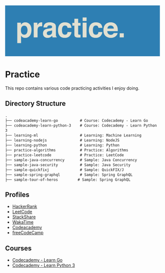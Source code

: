 ![Alt text](practice.png)

# Practice

This repo contains various code practicing activities I enjoy doing.

## Directory Structure
    .
    ├── codeacademy-learn-go          # Course: Codecademy - Learn Go
    ├── codeacademy-learn-python-3    # Course: Codecademy - Learn Python 3
    ├── learning-ml                   # Learning: Machine Learning
    ├── learning-nodejs               # Learning: NodeJS
    ├── learning-python               # Learning: Python
    ├── practice-algorithms           # Practice: Algorithms
    ├── practice-leetcode             # Practice: LeetCode
    ├── sample-java-concurrency       # Sample: Java Concurrency
    ├── sample-java-security          # Sample: Java Security
    ├── sample-quickfixj              # Sample: QuickFIX/J
    ├── sample-spring-graphql         # Sample: Spring GraphQL
    ├── sample-tour-of-heros         # Sample: Spring GraphQL

## Profiles
* [HackerRank](https://www.hackerrank.com/popcristianvlad)
* [LeetCode](https://leetcode.com/popcristianvlad/)
* [StackShare](https://stackshare.io/popcristianvlad/)
* [WakaTime](https://wakatime.com/@popcristianvlad)
* [Codeacademy](https://www.codecademy.com/profiles/popcristianvlad)
* [freeCodeCamp](https://www.freecodecamp.org/popcristianvlad)

## Courses
* [Codecademy - Learn Go](https://www.codecademy.com/learn/learn-go)
* [Codecademy - Learn Python 3](https://www.codecademy.com/learn/learn-python-3)